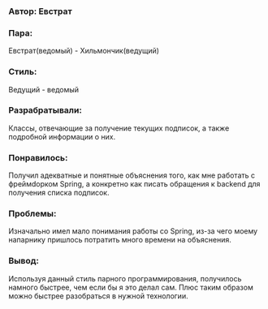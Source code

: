 ### Автор: Евстрат
### Пара:
Евстрат(ведомый) - Хильмончик(ведущий)

### Стиль:
Ведущий - ведомый

### Разрабратывали:
Классы, отвечающие за получение текущих подписок, а также подробной информации о них.

### Понравилось:
Получил адекватные и понятные объяснения того, как мне работать с фреймdорком Spring, а конкретно как писать обращения к backend для получения списка подписок.

### Проблемы:
Изначально имел мало понимания работы со Spring, из-за чего моему напарнику пришлось потратить много времени на объяснения.

### Вывод:
Используя данный стиль парного программирования, получилось намного быстрее, чем если бы я это делал сам. Плюс таким образом можно быстрее разобраться в нужной технологии. 
